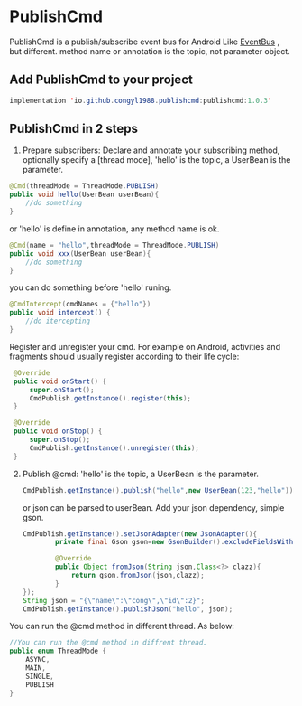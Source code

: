 # PublishCmd

PublishCmd is a publish/subscribe event bus for Android Like [EventBus](https://github.com/greenrobot/EventBus) , but different. method name or annotation is the topic, not parameter object.

## Add PublishCmd to your project

```java
implementation 'io.github.congyl1988.publishcmd:publishcmd:1.0.3'
```

## PublishCmd in 2 steps

1. Prepare subscribers: Declare and annotate your subscribing method, optionally specify a [thread mode], 'hello' is the topic, a UserBean is the parameter.

```java
@Cmd(threadMode = ThreadMode.PUBLISH)
public void hello(UserBean userBean){
    //do something
}
```

or 'hello' is define in annotation, any method name is ok.

```java
@Cmd(name = "hello",threadMode = ThreadMode.PUBLISH)
public void xxx(UserBean userBean){
    //do something
}
```

you can do something before 'hello' runing.

```java
@CmdIntercept(cmdNames = {"hello"})
public void intercept() {
    //do itercepting
}
```

Register and unregister your cmd. For example on Android, activities and fragments should usually register according to their life cycle:

```java
 @Override
 public void onStart() {
     super.onStart();
     CmdPublish.getInstance().register(this);
 }

 @Override
 public void onStop() {
     super.onStop();
     CmdPublish.getInstance().unregister(this);
 }
```

2. Publish @cmd: 'hello' is the topic, a UserBean is the parameter.

   ```java
   CmdPublish.getInstance().publish("hello",new UserBean(123,"hello"));
   ```

   or json can be parsed to userBean. Add your json dependency, simple gson.

   ```java
   CmdPublish.getInstance().setJsonAdapter(new JsonAdapter(){
           private final Gson gson=new GsonBuilder().excludeFieldsWithoutExposeAnnotation().create();
   
           @Override
           public Object fromJson(String json,Class<?> clazz){
               return gson.fromJson(json,clazz);
           }
   });
   String json = "{\"name\":\"cong\",\"id\":2}";
   CmdPublish.getInstance().publishJson("hello", json);
   ```

You can run the @cmd method in different thread. As below:

```java
//You can run the @cmd method in diffrent thread. 
public enum ThreadMode {
    ASYNC,
    MAIN,
    SINGLE,
    PUBLISH
}
```

